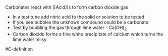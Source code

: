 Carbonates react with [[Acid]]s to form carbon dioxide gas

- In a test tube add nitric acid to the solid or solution to be tested
- If you see bubbles the unknown compound could be a carbonate
- Test by bubbling the gas through lime water - Ca(OH)<sub>2</sub> 
- Carbon dioxide forms a fine white precipitate of calcium which turns the lime water milky

#C-definition